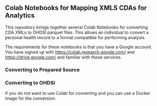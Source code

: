 ## Colab Notebooks for Mapping XMLS CDAs for Analytics

This repository brings together several Colab Notebooks for converting CDA XMLs to OHDSI
parquet files. This allows an individual to convert a personal health record to a format 
compatible for performing analysis.

The requirements for these notebooks is that you have a Google account. You have signed up 
with  https://colab.research.google.com/ and https://drive.google.com/ and familiar with
these services.

### Converting to Prepared Source

### Converting to OHDSI 

If you do not want to use Colab for converting and you can use a Docker image for the 
conversion.

